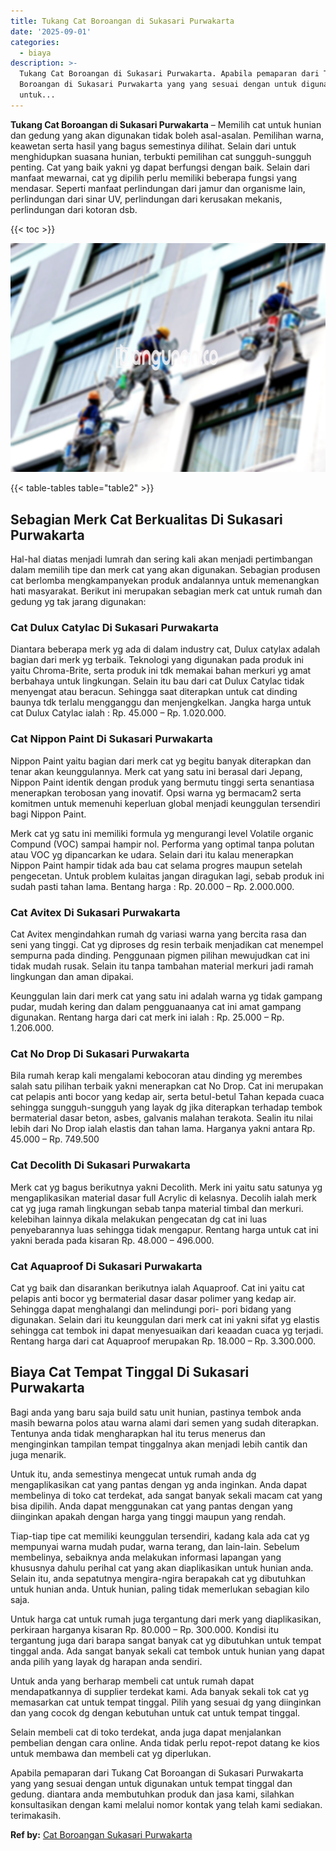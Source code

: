 ```yaml
---
title: Tukang Cat Boroangan di Sukasari Purwakarta
date: '2025-09-01'
categories:
  - biaya
description: >-
  Tukang Cat Boroangan di Sukasari Purwakarta. Apabila pemaparan dari Tukang Cat
  Boroangan di Sukasari Purwakarta yang yang sesuai dengan untuk digunakan
  untuk...
---
```


**Tukang Cat Boroangan di Sukasari Purwakarta** – Memilih cat untuk hunian dan gedung yang akan digunakan tidak boleh asal-asalan. Pemilihan warna, keawetan serta hasil yang bagus semestinya dilihat. Selain dari untuk menghidupkan suasana hunian, terbukti pemilihan cat sungguh-sungguh penting. Cat yang baik yakni yg dapat berfungsi dengan baik. Selain dari manfaat mewarnai, cat yg dipilih perlu memiliki beberapa fungsi yang mendasar. Seperti manfaat perlindungan dari jamur dan organisme lain, perlindungan dari sinar UV, perlindungan dari kerusakan mekanis, perlindungan dari kotoran dsb.

{{< toc >}}

![Tukang Cat Boroangan di Sukasari Purwakarta](/images/jasa-cat-murah07.png)

{{< table-tables table="table2" >}}

## Sebagian Merk Cat Berkualitas Di Sukasari Purwakarta

Hal-hal diatas menjadi lumrah dan sering kali akan menjadi pertimbangan dalam memilih tipe dan merk cat yang akan digunakan. Sebagian produsen cat berlomba mengkampanyekan produk andalannya untuk memenangkan hati masyarakat. Berikut ini merupakan sebagian merk cat untuk rumah dan gedung yg tak jarang digunakan:

### Cat Dulux Catylac Di Sukasari Purwakarta

Diantara beberapa merk yg ada di dalam industry cat, Dulux catylax adalah bagian dari merk yg terbaik. Teknologi yang digunakan pada produk ini yaitu Chroma-Brite, serta produk ini tdk memakai bahan merkuri yg amat berbahaya untuk lingkungan. Selain itu bau dari cat Dulux Catylac tidak menyengat atau beracun. Sehingga saat diterapkan untuk cat dinding baunya tdk terlalu mengganggu dan menjengkelkan. Jangka harga untuk cat Dulux Catylac ialah : Rp. 45.000 – Rp. 1.020.000.

### Cat Nippon Paint Di Sukasari Purwakarta

Nippon Paint yaitu bagian dari merk cat yg begitu banyak diterapkan dan tenar akan keunggulannya. Merk cat yang satu ini berasal dari Jepang, Nippon Paint identik dengan produk yang bermutu tinggi serta senantiasa menerapkan terobosan yang inovatif. Opsi warna yg bermacam2 serta komitmen untuk memenuhi keperluan global menjadi keunggulan tersendiri bagi Nippon Paint.

Merk cat yg satu ini memiliki formula yg mengurangi level Volatile organic Compund (VOC) sampai hampir nol. Performa yang optimal tanpa polutan atau VOC yg dipancarkan ke udara. Selain dari itu kalau menerapkan Nippon Paint hampir tidak ada bau cat selama progres maupun setelah pengecetan. Untuk problem kulaitas jangan diragukan lagi, sebab produk ini sudah pasti tahan lama. Bentang harga : Rp. 20.000 – Rp. 2.000.000.

### Cat Avitex Di Sukasari Purwakarta

Cat Avitex mengindahkan rumah dg variasi warna yang bercita rasa dan seni yang tinggi. Cat yg diproses dg resin terbaik menjadikan cat menempel sempurna pada dinding. Penggunaan pigmen pilihan mewujudkan cat ini tidak mudah rusak. Selain itu tanpa tambahan material merkuri jadi ramah lingkungan dan aman dipakai.

Keunggulan lain dari merk cat yang satu ini adalah warna yg tidak gampang pudar, mudah kering dan dalam pengguanaanya cat ini amat gampang digunakan. Rentang harga dari cat merk ini ialah : Rp. 25.000 – Rp. 1.206.000.

### Cat No Drop Di Sukasari Purwakarta

Bila rumah kerap kali mengalami kebocoran atau dinding yg merembes salah satu pilihan terbaik yakni menerapkan cat No Drop. Cat ini merupakan cat pelapis anti bocor yang kedap air, serta betul-betul Tahan kepada cuaca sehingga sungguh-sungguh yang layak dg jika diterapkan terhadap tembok bermaterial dasar beton, asbes, galvanis malahan terakota. Sealin itu nilai lebih dari No Drop ialah elastis dan tahan lama. Harganya yakni antara Rp. 45.000 – Rp. 749.500

### Cat Decolith Di Sukasari Purwakarta

Merk cat yg bagus berikutnya yakni Decolith. Merk ini yaitu satu satunya yg mengaplikasikan material dasar full Acrylic di kelasnya. Decolih ialah merk cat yg juga ramah lingkungan sebab tanpa material timbal dan merkuri. kelebihan lainnya dikala melakukan pengecatan dg cat ini luas penyebarannya luas sehingga tidak mengapur. Rentang harga untuk cat ini yakni berada pada kisaran Rp. 48.000 – 496.000.

### Cat Aquaproof Di Sukasari Purwakarta

Cat yg baik dan disarankan berikutnya ialah Aquaproof. Cat ini yaitu cat pelapis anti bocor yg bermaterial dasar dasar polimer yang kedap air. Sehingga dapat menghalangi dan melindungi pori- pori bidang yang digunakan. Selain dari itu keunggulan dari merk cat ini yakni sifat yg elastis sehingga cat tembok ini dapat menyesuaikan dari keaadan cuaca yg terjadi. Rentang harga dari cat Aquaproof merupakan Rp. 18.000 – Rp. 3.300.000.

## Biaya Cat Tempat Tinggal Di Sukasari Purwakarta

Bagi anda yang baru saja build satu unit hunian, pastinya tembok anda masih bewarna polos atau warna alami dari semen yang sudah diterapkan. Tentunya anda tidak mengharapkan hal itu terus menerus dan menginginkan tampilan tempat tinggalnya akan menjadi lebih cantik dan juga menarik.

Untuk itu, anda semestinya mengecat untuk rumah anda dg mengaplikasikan cat yang pantas dengan yg anda inginkan. Anda dapat membelinya di toko cat terdekat, ada sangat banyak sekali macam cat yang bisa dipilih. Anda dapat menggunakan cat yang pantas dengan yang diinginkan apakah dengan harga yang tinggi maupun yang rendah.

Tiap-tiap tipe cat memiliki keunggulan tersendiri, kadang kala ada cat yg mempunyai warna mudah pudar, warna terang, dan lain-lain. Sebelum membelinya, sebaiknya anda melakukan informasi lapangan yang khususnya dahulu perihal cat yang akan diaplikasikan untuk hunian anda. Selain itu, anda sepatutnya mengira-ngira berapakah cat yg dibutuhkan untuk hunian anda. Untuk hunian, paling tidak memerlukan sebagian kilo saja.

Untuk harga cat untuk rumah juga tergantung dari merk yang diaplikasikan, perkiraan harganya kisaran Rp. 80.000 – Rp. 300.000. Kondisi itu tergantung juga dari barapa sangat banyak cat yg dibutuhkan untuk tempat tinggal anda. Ada sangat banyak sekali cat tembok untuk hunian yang dapat anda pilih yang layak dg harapan anda sendiri.

Untuk anda yang berharap membeli cat untuk rumah dapat mendapatkannya di supplier terdekat kami. Ada banyak sekali tok cat yg memasarkan cat untuk tempat tinggal. Pilih yang sesuai dg yang diinginkan dan yang cocok dg dengan kebutuhan untuk cat untuk tempat tinggal.

Selain membeli cat di toko terdekat, anda juga dapat menjalankan pembelian dengan cara online. Anda tidak perlu repot-repot datang ke kios untuk membawa dan membeli cat yg diperlukan.

Apabila pemaparan dari Tukang Cat Boroangan di Sukasari Purwakarta yang yang sesuai dengan untuk digunakan untuk tempat tinggal dan gedung. diantara anda membutuhkan produk dan jasa kami, silahkan konsultasikan dengan kami melalui nomor kontak yang telah kami sediakan. terimakasih.

**Ref by:** [Cat Boroangan Sukasari Purwakarta](https://id.wikipedia.org/wiki/Cat)
